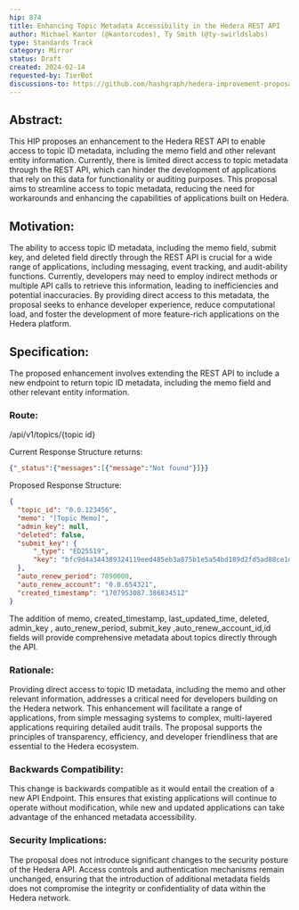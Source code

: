 ```yaml
---
hip: 874
title: Enhancing Topic Metadata Accessibility in the Hedera REST API
author: Michael Kantor (@kantorcodes), Ty Smith (@ty-swirldslabs)
type: Standards Track
category: Mirror
status: Draft
created: 2024-02-14
requested-by: TierBot
discussions-to: https://github.com/hashgraph/hedera-improvement-proposal/pull/883
---
```


## Abstract:
This HIP proposes an enhancement to the Hedera REST API to enable access to topic ID metadata, including the memo field and other relevant entity information. Currently, there is limited direct access to topic metadata through the REST API, which can hinder the development of applications that rely on this data for functionality or auditing purposes. This proposal aims to streamline access to topic metadata, reducing the need for workarounds and enhancing the capabilities of applications built on Hedera.

## Motivation:
The ability to access topic ID metadata, including the memo field, submit key, and deleted field directly through the REST API is crucial for a wide range of applications, including messaging, event tracking, and audit-ability functions. Currently, developers may need to employ indirect methods or multiple API calls to retrieve this information, leading to inefficiencies and potential inaccuracies. By providing direct access to this metadata, the proposal seeks to enhance developer experience, reduce computational load, and foster the development of more feature-rich applications on the Hedera platform.

## Specification:
The proposed enhancement involves extending the REST API to include a new endpoint to return topic ID metadata, including the memo field and other relevant entity information.

### Route:
/api/v1/topics/{topic id}

Current Response Structure returns:
```json
{"_status":{"messages":[{"message":"Not found"}]}}
```

Proposed Response Structure:
```json
{
  "topic_id": "0.0.123456",
  "memo": "[Topic Memo]",
  "admin_key": null,
  "deleted": false,
  "submit_key": {
      "_type": "ED25519",
      "key": "bfc9d4a344389324119eed485eb3a875b1e5a54bd189d2fd5ad88ce1d3473dee"
  },
  "auto_renew_period": 7890000,
  "auto_renew_account": "0.0.654321",
  "created_timestamp": "1707953087.386834512"
}
```

The addition of memo, created_timestamp, last_updated_time,  deleted, admin_key , auto_renew_period, submit_key ,auto_renew_account_id,id fields will provide comprehensive metadata about topics directly through the API.

### Rationale:
Providing direct access to topic ID metadata, including the memo and other relevant information, addresses a critical need for developers building on the Hedera network. This enhancement will facilitate a range of applications, from simple messaging systems to complex, multi-layered applications requiring detailed audit trails. The proposal supports the principles of transparency, efficiency, and developer friendliness that are essential to the Hedera ecosystem.

### Backwards Compatibility:
This change is backwards compatible as it would entail the creation of a new API Endpoint. This ensures that existing applications will continue to operate without modification, while new and updated applications can take advantage of the enhanced metadata accessibility.

### Security Implications:
The proposal does not introduce significant changes to the security posture of the Hedera API. Access controls and authentication mechanisms remain unchanged, ensuring that the introduction of additional metadata fields does not compromise the integrity or confidentiality of data within the Hedera network.